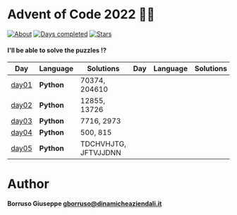 # Advent of Code 2022 🎅🏻

[![About](https://img.shields.io/badge/Advent%20of%20Code%20🎄-2022-brightgreen)](https://adventofcode.com/2022/about)
[![Days completed](https://img.shields.io/badge/day%20📅-05-blue)](https://adventofcode.com/2022)
[![Stars](https://img.shields.io/badge/stars%20⭐-10-yellow)](https://adventofcode.com/2022/stats)

#### I'll be able to solve the puzzles !?

| Day             | Language   | Solutions            | Day | Language | Solutions |
|-----------------|------------|----------------------|-----|----------|-----------|
| [day01](day01/) | **Python** | 70374, 204610        |     |          |           |
| [day02](day02/) | **Python** | 12855, 13726         |     |          |           |
| [day03](day03/) | **Python** | 7716, 2973           |     |          |           |
| [day04](day04/) | **Python** | 500, 815             |     |          |           |
| [day05](day05/) | **Python** | TDCHVHJTG, JFTVJJDNN |     |          |           |

Author
=======

**Borruso Giuseppe <gborruso@dinamicheaziendali.it>**
